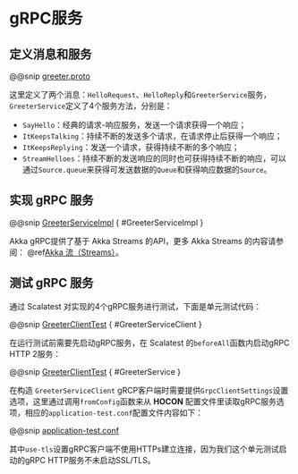 # gRPC服务

## 定义消息和服务

@@snip [greeter.proto](../../../../../cookbook-grpc/src/main/protobuf/greeter/greeter.proto)

这里定义了两个消息：`HelloRequest`、`HelloReply`和`GreeterService`服务，`GreeterService`定义了4个服务方法，分别是：

- `SayHello`：经典的请求-响应服务，发送一个请求获得一个响应；
- `ItKeepsTalking`：持续不断的发送多个请求，在请求停止后获得一个响应；
- `ItKeepsReplying`：发送一个请求，获得持续不断的多个响应；
- `StreamHelloes`：持续不断的发送响应的同时也可获得持续不断的响应，可以通过`Source.queue`来获得可发送数据的`Queue`和获得响应数据的`Source`。

## 实现 gRPC 服务

@@snip [GreeterServiceImpl](../../../../../cookbook-grpc/src/main/scala/greeter/GreeterServiceImpl.scala) { #GreeterServiceImpl }

Akka gRPC提供了基于 Akka Streams 的API，更多 Akka Streams 的内容请参阅： @ref[Akka 流（Streams）](../streams/index.md)。

## 测试 gRPC 服务

通过 Scalatest 对实现的4个gRPC服务进行测试，下面是单元测试代码：

@@snip [GreeterClientTest](../../../../../cookbook-grpc/src/test/scala/greeter/GreeterClientTest.scala) { #GreeterServiceClient }

在运行测试前需要先启动gRPC服务，在 Scalatest 的`beforeAll`函数内启动gRPC HTTP 2服务：

@@snip [GreeterClientTest](../../../../../cookbook-grpc/src/test/scala/greeter/GreeterClientTest.scala) { #GreeterService }

在构造 `GreeterServiceClient` gRCP客户端时需要提供`GrpcClientSettings`设置选项，这里通过调用`fromConfig`函数来从 **HOCON** 配置文件里读取gRPC服务选项，相应的`application-test.conf`配置文件内容如下：

@@snip [application-test.conf](../../../../../cookbook-grpc/src/test/resources/application-test.conf)

其中`use-tls`设置gRPC客户端不使用HTTPs建立连接，因为我们这个单元测试启动的gRPC HTTP服务不未启动SSL/TLS。
